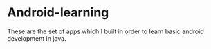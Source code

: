 # Android-learning
These are the set of apps which I built in order to learn basic android development in java.

